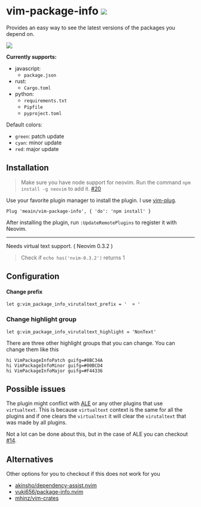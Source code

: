 # vim-package-info ![](https://travis-ci.org/meain/vim-package-info.svg?branch=master)

Provides an easy way to see the latest versions of the packages you depend on.

![](https://i.imgur.com/pzIrEkq.png)

**Currently supports:**

-   javascript:
    -   `package.json`
-   rust:
    -   `Cargo.toml`
-   python:
    -   `requirements.txt`
    -   `Pipfile`
    -   `pyproject.toml`

Default colors:

-   `green`: patch update
-   `cyan`: minor update
-   `red`: major update

## Installation

> Make sure you have node support for neovim.
> Run the command `npm install -g neovim` to add it. [#20](https://github.com/meain/vim-package-info/issues/20)

Use your favorite plugin manager to install the plugin.
I use [vim-plug](https://github.com/junegunn/vim-plug).

```vim
Plug 'meain/vim-package-info', { 'do': 'npm install' }
```

After installing the plugin, run `:UpdateRemotePlugins` to register it with Neovim.

---

Needs virtual text support. ( Neovim 0.3.2 )

> Check if `echo has('nvim-0.3.2')` returns 1

## Configuration

#### Change prefix

```
let g:vim_package_info_virutaltext_prefix = '  ¤ '
```

### Change highlight group

```
let g:vim_package_info_virutaltext_highlight = 'NonText'
```

There are three other highlight groups that you can change.
You can change them like this

```
hi VimPackageInfoPatch guifg=#8BC34A
hi VimPackageInfoMinor guifg=#00BCD4
hi VimPackageInfoMajor guifg=#F44336
```

## Possible issues

The plugin might conflict with [ALE](https://github.com/w0rp/ale) or any other plugins that use `virtualtext`.
This is because `virtualtext` context is the same for all the plugins and if one clears the `virtualtext`
it will clear the `virutaltext` that was made by all plugins.

Not a lot can be done about this, but in the case of ALE you can checkout [#14](https://github.com/meain/vim-package-info/issues/14).

## Alternatives

Other options for you to checkout if this does not work for you

-   [akinsho/dependency-assist.nvim](https://github.com/akinsho/dependency-assist.nvim)
-   [vuki656/package-info.nvim](https://github.com/vuki656/package-info.nvim)
-   [mhinz/vim-crates](https://github.com/mhinz/vim-crates)

